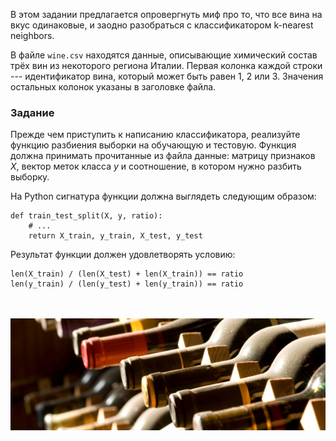 В этом задании предлагается опровергнуть миф про то, что все вина на вкус
одинаковые, и заодно разобраться с классификатором k-nearest neighbors.

В файле `wine.csv` находятся данные, описывающие химический состав трёх вин из некоторого региона
Италии. Первая колонка каждой строки --- идентификатор вина, который может быть
равен 1, 2 или 3. Значения остальных колонок указаны в заголовке файла.

### Задание

Прежде чем приступить к написанию классификатора, реализуйте
функцию разбиения выборки на обучающую и тестовую. Функция должна принимать
прочитанные из файла данные: матрицу признаков $X$, вектор меток класса $y$ и
соотношение, в котором нужно разбить выборку.

На Python сигнатура функции должна выглядеть следующим образом:

    def train_test_split(X, y, ratio):
        # ...
        return X_train, y_train, X_test, y_test


Результат функции должен удовлетворять условию:

    len(X_train) / (len(X_test) + len(X_train)) == ratio
    len(y_train) / (len(y_test) + len(y_train)) == ratio


<br/>
<br/>
<img src="wine.jpg">